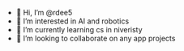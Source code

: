 - 👋 Hi, I’m @rdee5
- 👀 I’m interested in AI and robotics
- 🌱 I’m currently learning cs in niveristy
- 💞️ I’m looking to collaborate on any app projects

<!---
rdee5/rdee5 is a ✨ special ✨ repository because its `README.md` (this file) appears on your GitHub profile.
You can click the Preview link to take a look at your changes.
--->
